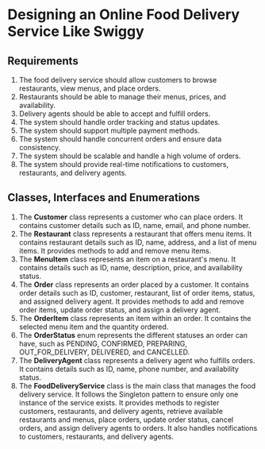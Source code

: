 # Designing an Online Food Delivery Service Like Swiggy

## Requirements
1. The food delivery service should allow customers to browse restaurants, view menus, and place orders.
2. Restaurants should be able to manage their menus, prices, and availability.
3. Delivery agents should be able to accept and fulfill orders.
4. The system should handle order tracking and status updates.
5. The system should support multiple payment methods.
6. The system should handle concurrent orders and ensure data consistency.
7. The system should be scalable and handle a high volume of orders.
8. The system should provide real-time notifications to customers, restaurants, and delivery agents.


## Classes, Interfaces and Enumerations
1. The **Customer** class represents a customer who can place orders. It contains customer details such as ID, name, email, and phone number.
2. The **Restaurant** class represents a restaurant that offers menu items. It contains restaurant details such as ID, name, address, and a list of menu items. It provides methods to add and remove menu items.
3. The **MenuItem** class represents an item on a restaurant's menu. It contains details such as ID, name, description, price, and availability status.
4. The **Order** class represents an order placed by a customer. It contains order details such as ID, customer, restaurant, list of order items, status, and assigned delivery agent. It provides methods to add and remove order items, update order status, and assign a delivery agent.
5. The **OrderItem** class represents an item within an order. It contains the selected menu item and the quantity ordered.
6. The **OrderStatus** enum represents the different statuses an order can have, such as PENDING, CONFIRMED, PREPARING, OUT_FOR_DELIVERY, DELIVERED, and CANCELLED.
7. The **DeliveryAgent** class represents a delivery agent who fulfills orders. It contains details such as ID, name, phone number, and availability status.
8. The **FoodDeliveryService** class is the main class that manages the food delivery service. It follows the Singleton pattern to ensure only one instance of the service exists. It provides methods to register customers, restaurants, and delivery agents, retrieve available restaurants and menus, place orders, update order status, cancel orders, and assign delivery agents to orders. It also handles notifications to customers, restaurants, and delivery agents.